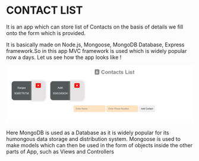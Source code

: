 # CONTACT LIST

It is an app which can store list of Contacts on the basis of details we fill onto the form which is provided.

It is basically made on Node.js, Mongoose, MongoDB Database, Express framework.So in this app MVC framework is used which is widely popular now a days. Let us see how the app looks like !

![Alt text](Contacts%20List.JPG)

Here MongoDB is used as a Database as it is widely popular for its humongous data storage and distribution system. Mongoose is used to make models which can then be used in the form of objects inside the other parts of App, such as Views and Controllers
